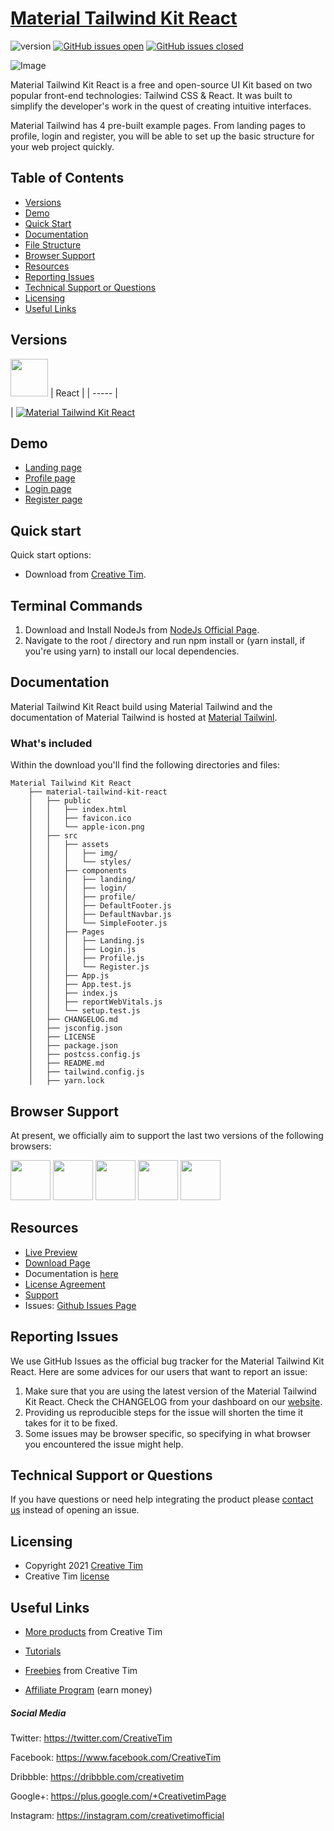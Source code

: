 # [Material Tailwind Kit React](https://demos.creative-tim.com/material-tailwind-kit-react/#/?ref=readme-mtkr)

![version](https://img.shields.io/badge/version-1.1.0-blue.svg) [![GitHub issues open](https://img.shields.io/github/issues/creativetimofficial/material-tailwind-kit-react.svg?maxAge=2592000)](https://github.com/creativetimofficial/material-tailwind-kit-react/issues?q=is%3Aopen+is%3Aissue) [![GitHub issues closed](https://img.shields.io/github/issues-closed-raw/creativetimofficial/material-tailwind-kit-react.svg?maxAge=2592000)](https://github.com/creativetimofficial/material-tailwind-kit-react/issues?q=is%3Aissue+is%3Aclosed)

![Image](https://s3.amazonaws.com/creativetim_bucket/products/486/original/opt_mtrk_thumbnail.jpg?1622709620)

Material Tailwind Kit React is a free and open-source UI Kit based on two popular front-end technologies: Tailwind CSS & React. It was built to simplify the developer's work in the quest of creating intuitive interfaces.

Material Tailwind has 4 pre-built example pages. From landing pages to profile, login and register, you will be able to set up the basic structure for your web project quickly.

## Table of Contents

-   [Versions](#versions)
-   [Demo](#demo)
-   [Quick Start](#quick-start)
-   [Documentation](#documentation)
-   [File Structure](#file-structure)
-   [Browser Support](#browser-support)
-   [Resources](#resources)
-   [Reporting Issues](#reporting-issues)
-   [Technical Support or Questions](#technical-support-or-questions)
-   [Licensing](#licensing)
-   [Useful Links](#useful-links)

## Versions

[<img src="https://github.com/creativetimofficial/public-assets/blob/master/logos/react.jpg?raw=true" width="60" height="60" />](https://www.creative-tim.com/product/material-tailwind-kit-react?ref=readme-mtkr)
| React |
| ----- |

| [![Material Tailwind Kit React](https://s3.amazonaws.com/creativetim_bucket/products/486/original/opt_mtrk_thumbnail.jpg?1622709620)](https://demos.creative-tim.com/material-tailwind-kit-react/#/?ref=readme-mtkr)

## Demo

-   [Landing page](https://demos.creative-tim.com/material-tailwind-kit-react/#/landing?ref=readme-mtkr)
-   [Profile page](https://demos.creative-tim.com/material-tailwind-kit-react/#/profile?ref=readme-mtkr)
-   [Login page](https://demos.creative-tim.com/material-tailwind-kit-react/#/login?ref=readme-mtkr)
-   [Register page](https://demos.creative-tim.com/material-tailwind-kit-react/#/register?ref=readme-mtkr)

## Quick start

Quick start options:

-   Download from [Creative Tim](https://www.creative-tim.com/product/material-tailwind-kit-react?ref=readme-mtkr).

## Terminal Commands

1. Download and Install NodeJs from [NodeJs Official Page](https://nodejs.org/en/download/).
2. Navigate to the root / directory and run npm install or (yarn install, if you're using yarn) to install our local dependencies.

## Documentation

Material Tailwind Kit React build using Material Tailwind and the documentation of Material Tailwind is hosted at [Material Tailwinl](https://material-tailwind.com/documentation/quick-start?ref=readme-mtkr).

### What's included

Within the download you'll find the following directories and files:

```
Material Tailwind Kit React
    ├── material-tailwind-kit-react
    │   ├── public
    │   │   ├── index.html
    │   │   ├── favicon.ico
    │   │   └── apple-icon.png
    │   ├── src
    │   │   ├── assets
    │   │   │   ├── img/
    │   │   │   └── styles/
    │   │   ├── components
    │   │   │   ├── landing/
    │   │   │   ├── login/
    │   │   │   ├── profile/
    │   │   │   ├── DefaultFooter.js
    │   │   │   ├── DefaultNavbar.js
    │   │   │   └── SimpleFooter.js
    │   │   ├── Pages
    │   │   │   ├── Landing.js
    │   │   │   ├── Login.js
    │   │   │   ├── Profile.js
    │   │   │   └── Register.js
    │   │   ├── App.js
    │   │   ├── App.test.js
    │   │   ├── index.js
    │   │   ├── reportWebVitals.js
    │   │   └── setup.test.js
    │   ├── CHANGELOG.md
    │   ├── jsconfig.json
    │   ├── LICENSE
    │   ├── package.json
    │   ├── postcss.config.js
    │   ├── README.md
    │   ├── tailwind.config.js
    │   ├── yarn.lock
```

## Browser Support

At present, we officially aim to support the last two versions of the following browsers:

<img src="https://s3.amazonaws.com/creativetim_bucket/github/browser/chrome.png" width="64" height="64"> <img src="https://s3.amazonaws.com/creativetim_bucket/github/browser/firefox.png" width="64" height="64"> <img src="https://s3.amazonaws.com/creativetim_bucket/github/browser/edge.png" width="64" height="64"> <img src="https://s3.amazonaws.com/creativetim_bucket/github/browser/safari.png" width="64" height="64"> <img src="https://s3.amazonaws.com/creativetim_bucket/github/browser/opera.png" width="64" height="64">

## Resources

-   [Live Preview](https://demos.creative-tim.com/material-tailwind-kit-react/#/?ref=readme-mtkr)
-   [Download Page](https://www.creative-tim.com/product/material-tailwind-kit-react?ref=readme-mtkr)
-   Documentation is [here](https://material-tailwind.com/documentation/quick-start?ref=readme-mtkr)
-   [License Agreement](https://www.creative-tim.com/license?ref=readme-mtkr)
-   [Support](https://www.creative-tim.com/contact-us?ref=readme-mtkr)
-   Issues: [Github Issues Page](https://github.com/creativetimofficial/material-tailwind-kit-react/issues)

## Reporting Issues

We use GitHub Issues as the official bug tracker for the Material Tailwind Kit React. Here are some advices for our users that want to report an issue:

1. Make sure that you are using the latest version of the Material Tailwind Kit React. Check the CHANGELOG from your dashboard on our [website](https://www.creative-tim.com/product/material-tailwind-kit-react?ref=readme-mtkr).
2. Providing us reproducible steps for the issue will shorten the time it takes for it to be fixed.
3. Some issues may be browser specific, so specifying in what browser you encountered the issue might help.

## Technical Support or Questions

If you have questions or need help integrating the product please [contact us](https://www.creative-tim.com/contact-us?ref=readme-mtkr) instead of opening an issue.

## Licensing

-   Copyright 2021 [Creative Tim](https://www.creative-tim.com?ref=readme-mtkr)
-   Creative Tim [license](https://www.creative-tim.com/license?ref=readme-mtkr)

## Useful Links

-   [More products](https://www.creative-tim.com/templates?ref=readme-mtkr) from Creative Tim

-   [Tutorials](https://www.youtube.com/channel/UCVyTG4sCw-rOvB9oHkzZD1w)

-   [Freebies](https://www.creative-tim.com/templates/free?ref=readme-mtkr) from Creative Tim

-   [Affiliate Program](https://www.creative-tim.com/affiliates/new?ref=readme-mtkr) (earn money)

##### Social Media

Twitter: <https://twitter.com/CreativeTim>

Facebook: <https://www.facebook.com/CreativeTim>

Dribbble: <https://dribbble.com/creativetim>

Google+: <https://plus.google.com/+CreativetimPage>

Instagram: <https://instagram.com/creativetimofficial>
